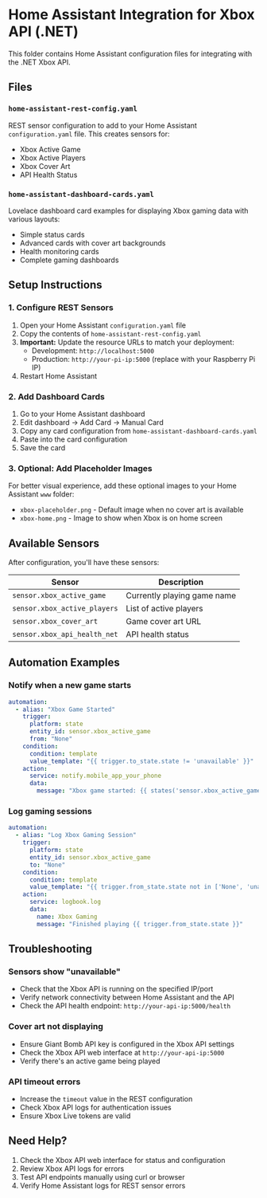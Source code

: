 # Home Assistant Integration for Xbox API (.NET)

This folder contains Home Assistant configuration files for integrating with the .NET Xbox API.

## Files

### `home-assistant-rest-config.yaml`
REST sensor configuration to add to your Home Assistant `configuration.yaml` file. This creates sensors for:
- Xbox Active Game
- Xbox Active Players  
- Xbox Cover Art
- API Health Status

### `home-assistant-dashboard-cards.yaml`
Lovelace dashboard card examples for displaying Xbox gaming data with various layouts:
- Simple status cards
- Advanced cards with cover art backgrounds
- Health monitoring cards
- Complete gaming dashboards

## Setup Instructions

### 1. Configure REST Sensors

1. Open your Home Assistant `configuration.yaml` file
2. Copy the contents of `home-assistant-rest-config.yaml` 
3. **Important:** Update the resource URLs to match your deployment:
   - Development: `http://localhost:5000`
   - Production: `http://your-pi-ip:5000` (replace with your Raspberry Pi IP)
4. Restart Home Assistant

### 2. Add Dashboard Cards

1. Go to your Home Assistant dashboard
2. Edit dashboard → Add Card → Manual Card
3. Copy any card configuration from `home-assistant-dashboard-cards.yaml`
4. Paste into the card configuration
5. Save the card

### 3. Optional: Add Placeholder Images

For better visual experience, add these optional images to your Home Assistant `www` folder:
- `xbox-placeholder.png` - Default image when no cover art is available
- `xbox-home.png` - Image to show when Xbox is on home screen

## Available Sensors

After configuration, you'll have these sensors:

| Sensor | Description |
|--------|-------------|
| `sensor.xbox_active_game` | Currently playing game name |
| `sensor.xbox_active_players` | List of active players |
| `sensor.xbox_cover_art` | Game cover art URL |
| `sensor.xbox_api_health_net` | API health status |

## Automation Examples

### Notify when a new game starts
```yaml
automation:
  - alias: "Xbox Game Started"
    trigger:
      platform: state
      entity_id: sensor.xbox_active_game
      from: "None"
    condition:
      condition: template
      value_template: "{{ trigger.to_state.state != 'unavailable' }}"
    action:
      service: notify.mobile_app_your_phone
      data:
        message: "Xbox game started: {{ states('sensor.xbox_active_game') }}"
```

### Log gaming sessions
```yaml
automation:
  - alias: "Log Xbox Gaming Session"
    trigger:
      platform: state
      entity_id: sensor.xbox_active_game
      to: "None"
    condition:
      condition: template
      value_template: "{{ trigger.from_state.state not in ['None', 'unavailable'] }}"
    action:
      service: logbook.log
      data:
        name: Xbox Gaming
        message: "Finished playing {{ trigger.from_state.state }}"
```

## Troubleshooting

### Sensors show "unavailable"
- Check that the Xbox API is running on the specified IP/port
- Verify network connectivity between Home Assistant and the API
- Check the API health endpoint: `http://your-api-ip:5000/health`

### Cover art not displaying
- Ensure Giant Bomb API key is configured in the Xbox API settings
- Check the Xbox API web interface at `http://your-api-ip:5000`
- Verify there's an active game being played

### API timeout errors
- Increase the `timeout` value in the REST configuration
- Check Xbox API logs for authentication issues
- Ensure Xbox Live tokens are valid

## Need Help?

1. Check the Xbox API web interface for status and configuration
2. Review Xbox API logs for errors
3. Test API endpoints manually using curl or browser
4. Verify Home Assistant logs for REST sensor errors